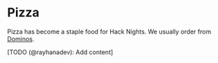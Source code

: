 # Pizza

Pizza has become a staple food for Hack Nights. We usually order from [Dominos](https://www.dominos.com/).

[TODO (@rayhanadev): Add content]
